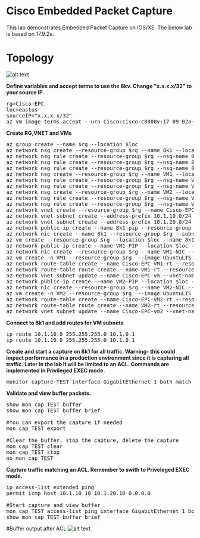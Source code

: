 # Cisco Embedded Packet Capture
This lab demonstrates Embedded Packet Capture on IOS/XE. The below lab is based on 17.9.2a.

# Topology
![alt text](https://github.com/jwrightazure/lab/blob/master/Cisco-Embedded-Packet-Capture/embedded-packet-capture.drawio.png)

**Define variables and accept terms to use the 8kv. Change "x.x.x.x/32" to your source IP.**
<pre lang="...">
rg=Cisco-EPC
loc=eastus
sourceIP="x.x.x.x/32"
az vm image terms accept --urn Cisco:cisco-c8000v:17_09_02a-byol:latest
</pre>

**Create RG,VNET and VMs**
<pre lang="...">
az group create --name $rg --location $loc
az network nsg create --resource-group $rg --name 8k1 --location $loc
az network nsg rule create --resource-group $rg --nsg-name 8k1 --name home --access Allow --protocol "*" --direction Inbound --priority 500 --source-address-prefix $sourceIP --source-port-range "*" --destination-address-prefix "*" --destination-port-range "*"
az network nsg rule create --resource-group $rg --nsg-name 8k1 --name vms --access Allow --protocol "*" --direction Inbound --priority 600 --source-address-prefix 10.0.0.0/8 --source-port-range "*" --destination-address-prefix "*" --destination-port-range "*"
az network nsg rule create --resource-group $rg --nsg-name 8k1 --name all-out --access Allow --protocol "*" --direction Outbound --priority 700 --source-address-prefix 10.0.0.0/8 --source-port-range "*" --destination-address-prefix "*" --destination-port-range "*"
az network nsg create --resource-group $rg --name VM1 --location $loc
az network nsg rule create --resource-group $rg --nsg-name VM1 --name home --access Allow --protocol "*" --direction Inbound --priority 500 --source-address-prefix $sourceIP --source-port-range "*" --destination-address-prefix "*" --destination-port-range "*"
az network nsg rule create --resource-group $rg --nsg-name VM1 --name vms --access Allow --protocol "*" --direction Inbound --priority 600 --source-address-prefix 10.0.0.0/8 --source-port-range "*" --destination-address-prefix "*" --destination-port-range "*"
az network nsg create --resource-group $rg --name VM2 --location $loc
az network nsg rule create --resource-group $rg --nsg-name VM2 --name home --access Allow --protocol "*" --direction Inbound --priority 500 --source-address-prefix $sourceIP --source-port-range "*" --destination-address-prefix "*" --destination-port-range "*"
az network nsg rule create --resource-group $rg --nsg-name VM2 --name vms --access Allow --protocol "*" --direction Inbound --priority 600 --source-address-prefix 10.0.0.0/8 --source-port-range "*" --destination-address-prefix "*" --destination-port-range "*"
az network vnet create --resource-group $rg --name Cisco-EPC --location $loc --address-prefixes 10.1.0.0/16 --subnet-name 8k1 --subnet-prefix 10.1.0.0/24 
az network vnet subnet create --address-prefix 10.1.10.0/24 --name Cisco-EPC-vm --resource-group $rg --vnet-name Cisco-EPC 
az network vnet subnet create --address-prefix 10.1.20.0/24 --name Cisco-EPC-vm2 --resource-group $rg --vnet-name Cisco-EPC 
az network public-ip create --name 8k1-pip --resource-group $rg --allocation-method static --idle-timeout 30 --location $loc
az network nic create --name 8k1 --resource-group $rg --subnet 8k1 --vnet-name Cisco-EPC --public-ip-address 8k1-pip --private-ip-address 10.1.0.4 --ip-forwarding true --network-security-group 8k1
az vm create --resource-group $rg --location $loc --name 8k1 --size Standard_DS3_v2 --nics 8k1 --image Cisco:cisco-c8000v:17_09_02a-byol:latest --admin-username azureuser --admin-password Msft123Msft123 --location $loc --no-wait
az network public-ip create --name VM1-PIP --location $loc --resource-group $rg --allocation-method static
az network nic create --resource-group $rg --name VM1-NIC --location $loc --subnet Cisco-EPC-vm --private-ip-address 10.1.10.10 --vnet-name Cisco-EPC --public-ip-address VM1-PIP --ip-forwarding true --network-security-group VM1
az vm create -n VM1 --resource-group $rg  --image UbuntuLTS --size Standard_DS3_v2 --admin-username azureuser --admin-password Msft123Msft123 --nics VM1-NIC --location $loc --no-wait 
az network route-table create --name Cisco-EPC-VM1-rt --resource-group $rg
az network route-table route create --name VM1-rt --resource-group $rg --route-table-name Cisco-EPC-VM1-rt --address-prefix 10.1.20.0/24 --next-hop-type VirtualAppliance --next-hop-ip-address 10.1.0.4
az network vnet subnet update --name Cisco-EPC-vm --vnet-name Cisco-EPC --resource-group $rg --route-table Cisco-EPC-VM1-rt
az network public-ip create --name VM2-PIP --location $loc --resource-group $rg --allocation-method static
az network nic create --resource-group $rg --name VM2-NIC --location $loc --subnet Cisco-EPC-vm2 --private-ip-address 10.1.20.10 --vnet-name Cisco-EPC --public-ip-address VM2-PIP --ip-forwarding true --network-security-group VM2
az vm create -n VM2 --resource-group $rg  --image UbuntuLTS --size Standard_DS3_v2 --admin-username azureuser --admin-password Msft123Msft123 --nics VM2-NIC --location $loc --no-wait 
az network route-table create --name Cisco-EPC-VM2-rt --resource-group $rg
az network route-table route create --name VM2-rt --resource-group $rg --route-table-name Cisco-EPC-VM2-rt --address-prefix 10.1.10.0/24 --next-hop-type VirtualAppliance --next-hop-ip-address 10.1.0.4
az network vnet subnet update --name Cisco-EPC-vm2 --vnet-name Cisco-EPC --resource-group $rg --route-table Cisco-EPC-VM2-rt
</pre>

**Connect to 8k1 and add routes for VM subnets**
<pre lang="...">
ip route 10.1.10.0 255.255.255.0 10.1.0.1
ip route 10.1.10.0 255.255.255.0 10.1.0.1
</pre>

**Create and start a capture on 8k1 for all traffic. Warning- this could impact performance in a production environment since it is capturing all traffic. Later in the lab it will be limited to an ACL. Commands are implemented in Privileged EXEC mode.**
<pre lang="...">
monitor capture TEST interface GigabitEthernet 1 both match any start
</pre>

**Validate and view buffer packets.**
<pre lang="...">
show mon cap TEST buffer
show mon cap TEST buffer brief

#You can export the capture if needed
mon cap TEST export 

#Clear the buffer, stop the capture, delete the capture 
mon cap TEST clear
mon cap TEST stop
no mon cap TEST
</pre>

**Capture traffic matching an ACL. Remember to swith to Priveleged EXEC mode.**
<pre lang="...">
ip access-list extended ping
permit icmp host 10.1.10.10 10.1.20.10 0.0.0.0

#Start capture and view buffer
mon cap TEST access-list ping interface GigabitEthernet 1 both start
show mon cap TEST buffer brief
</pre>

#Buffer output after ACL
![alt text](https://github.com/jwrightazure/lab/blob/master/Cisco-Embedded-Packet-Capture/cap-output.png)
